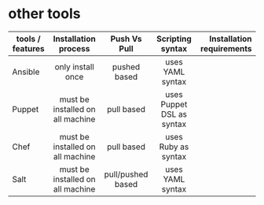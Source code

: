# other tools



| tools / features   | Installation process                  | Push Vs Pull               | Scripting syntax           | Installation requirements  |
| ------------------ |:-------------------------------------:|:--------------------------:|:--------------------------:| --------------------------:|
| Ansible            | only install once                     | pushed based               | uses YAML syntax           |                            |
| Puppet             | must be installed on all machine      | pull based                 | uses Puppet DSL as syntax  |                            |
| Chef               | must be installed on all machine      | pull based                 | uses Ruby as syntax        |                            |
| Salt               | must be installed on all machine      | pull/pushed based          | uses YAML syntax           |                            |
